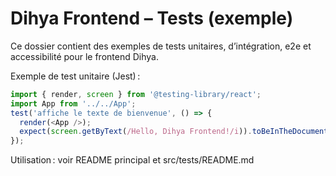 # Dihya Frontend – Tests (exemple)

Ce dossier contient des exemples de tests unitaires, d’intégration, e2e et accessibilité pour le frontend Dihya.

Exemple de test unitaire (Jest) :

```js
import { render, screen } from '@testing-library/react';
import App from '../../App';
test('affiche le texte de bienvenue', () => {
  render(<App />);
  expect(screen.getByText(/Hello, Dihya Frontend!/i)).toBeInTheDocument();
});
```

Utilisation : voir README principal et src/tests/README.md

